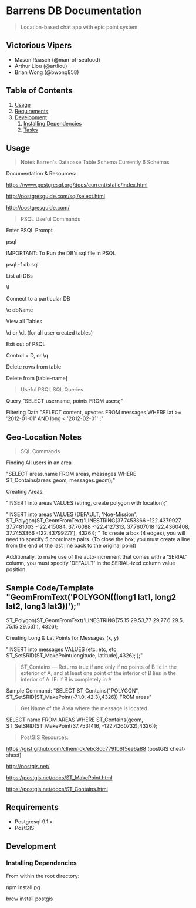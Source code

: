 # Barrens DB Documentation

> Location-based chat app with epic point system

## Victorious Vipers

  - Mason Raasch (@man-of-seafood)
  - Arthur Liou (@artliou)
  - Brian Wong (@bwong858)

## Table of Contents

1. [Usage](#Usage)
1. [Requirements](#requirements)
1. [Development](#development)
    1. [Installing Dependencies](#installing-dependencies)
    1. [Tasks](#tasks)

## Usage

> Notes
Barren's Database Table Schema
Currently 6 Schemas

Documentation & Resources:

https://www.postgresql.org/docs/current/static/index.html

http://postgresguide.com/sql/select.html

http://postgresguide.com/

> PSQL Useful Commands

Enter PSQL Prompt

psql

IMPORTANT: To Run the DB's sql file in PSQL

psql -f db.sql

List all DBs

\l

Connect to a particular DB

\c dbName

View all Tables

\d or \dt (for all user created tables)

Exit out of PSQL

Control + D, or
\q

Delete rows from table

Delete from [table-name]

> Useful PSQL SQL Queries

Query
"SELECT username, points FROM users;"

Filtering Data
"SELECT content, upvotes
FROM messages
WHERE lat >= '2012-01-01'
  AND long < '2012-02-01'
 ;"

## Geo-Location Notes
> SQL Commands

Finding All users in an area

"SELECT areas.name FROM areas, messages WHERE ST_Contains(areas.geom, messages.geom);"

Creating Areas:

"INSERT into areas VALUES (string, create polygon with location);"

"INSERT into areas VALUES (DEFAULT, 'Noe-Mission', ST_Polygon(ST_GeomFromText('LINESTRING(37.7453366 -122.4379927, 37.7481003 -122.415084, 37.76088 -122.4127313, 37.7607018 122.4360408, 37.7453366 -122.4379927)'), 4326)); " To create a box (4 edges), you will need to specify 5 coordinate pairs. (To close the box, you must create a line from the end of the last line back to the original point) 

Additionally, to make use of the auto-increment that comes with a 'SERIAL' column, you must specify 'DEFAULT' in the SERIAL-ized column value position.

Sample Code/Template
"GeomFromText('POLYGON((long1 lat1, long2 lat2, long3 lat3))');"
--
ST_Polygon(ST_GeomFromText('LINESTRING(75.15 29.53,77 29,77.6 29.5, 75.15 29.53)'), 4326);

Creating Long & Lat Points for Messages (x, y)

"INSERT into messages VALUES (etc, etc, etc, ST_SetSRID(ST_MakePoint(longitude, latitude),4326); );"

> ST_Contains — Returns true if and only if no points of B lie in the exterior of A, and at least one point of the interior of B lies in the interior of A.
IE: if B is completely in A

Sample Command: "SELECT ST_Contains("POLYGON", ST_SetSRID(ST_MakePoint(-71.0, 42.3),4326)) FROM areas"

> Get Name of the Area where the message is located

SELECT name FROM AREAS WHERE ST_Contains(geom, ST_SetSRID(ST_MakePoint(37.7531416, -122.4260732),4326));

> PostGIS Resources:

https://gist.github.com/clhenrick/ebc8dc779fb6f5ee6a88 (postGIS cheat-sheet)

http://postgis.net/

https://postgis.net/docs/ST_MakePoint.html

https://postgis.net/docs/ST_Contains.html

## Requirements

- Postgresql 9.1.x
- PostGIS

## Development

### Installing Dependencies

From within the root directory:

npm install pg

brew install postgis